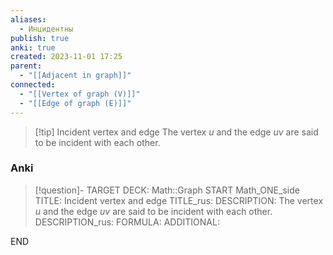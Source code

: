 ```yaml
---
aliases:
  - Инцидентны
publish: true
anki: true
created: 2023-11-01 17:25
parent:
  - "[[Adjacent in graph]]"
connected:
  - "[[Vertex of graph (V)]]"
  - "[[Edge of graph (E)]]"
---
```


> [!tip] Incident vertex and edge
> The vertex $u$ and the edge $uv$ are said to be incident with each other.

### Anki
> [!question]-
TARGET DECK: Math::Graph
START
Math_ONE_side
TITLE: Incident vertex and edge
TITLE_rus: 
DESCRIPTION: The vertex $u$ and the edge $uv$ are said to be incident with each other.
DESCRIPTION_rus: 
FORMULA: 
ADDITIONAL:
<!--ID: 1699130467965-->
END












